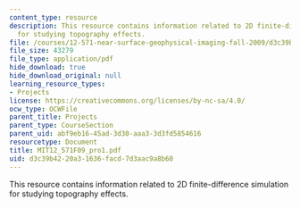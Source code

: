 ```yaml
---
content_type: resource
description: This resource contains information related to 2D finite-difference simulation
  for studying topography effects.
file: /courses/12-571-near-surface-geophysical-imaging-fall-2009/d3c39b4220a31636facd7d3aac9a8b60_MIT12_571F09_pro1.pdf
file_size: 43279
file_type: application/pdf
hide_download: true
hide_download_original: null
learning_resource_types:
- Projects
license: https://creativecommons.org/licenses/by-nc-sa/4.0/
ocw_type: OCWFile
parent_title: Projects
parent_type: CourseSection
parent_uid: abf9eb16-45ad-3d30-aaa3-3d3fd5854616
resourcetype: Document
title: MIT12_571F09_pro1.pdf
uid: d3c39b42-20a3-1636-facd-7d3aac9a8b60
---
```

This resource contains information related to 2D finite-difference simulation for studying topography effects.